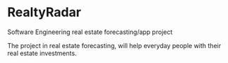 # RealtyRadar
Software Engineering real estate forecasting/app project


The project in real estate forecasting, will help everyday people with their real estate investments.
